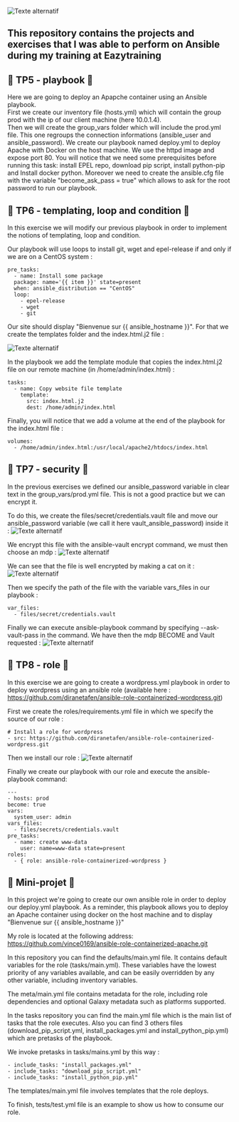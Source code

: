 ![Texte
   alternatif](https://www.fullstackpython.com/img/logos/ansible-wide.png)

## This repository contains the projects and exercises that I was able to perform on Ansible during my training at Eazytraining

## :file_folder: TP5 - playbook :file_folder:

Here we are going to deploy an Apapche container using an Ansible playbook.  
First we create our inventory file (hosts.yml) which will contain the group prod with the ip of our client machine (here 10.0.1.4).  
Then we will create the group_vars folder which will include the prod.yml file.
This one regroups the connection informations (ansible_user and ansible_password).
We create our playbook named deploy.yml to deploy Apache with Docker on the host machine. We use the httpd image and expose port 80.
You will notice that we need some prerequisites before running this task: install EPEL repo, download pip script, install python-pip and Install docker python.
Moreover we need to create the ansible.cfg file with the variable "become_ask_pass = true" which allows to ask for the root password to run our playbook.


## :file_folder: TP6 -  templating, loop and condition   :file_folder:

In this exercise we will modify our previous playbook in order to implement the notions of templating, loop and condition.

Our playbook will use loops to install git, wget and epel-release if and only if we are on a CentOS system : 
```
pre_tasks:
  - name: Install some package
  package: name='{{ item }}' state=present
  when: ansible_distribution == "CentOS"
  loop:
    - epel-release
    - wget
    - git
  ```
  
Our site should display "Bienvenue sur  {{ ansible_hostname }}". 
For that we create the templates folder and the index.html.j2 file :

![Texte
   alternatif](https://raw.githubusercontent.com/vince0169/images_readme/main/Image2_Ansible.png?token=GHSAT0AAAAAAB35AY2UJWHZPUKQLSGGG326Y4QWFPQ)


In the playbook we add the template module that copies the index.html.j2 file on our remote machine (in /home/admin/index.html) :
```
tasks:
  - name: Copy website file template
    template:
      src: index.html.j2
      dest: /home/admin/index.html
```

Finally,  you will notice that we add a volume at the end of the playbook for the index.html file : 
```
volumes:
  - /home/admin/index.html:/usr/local/apache2/htdocs/index.html
  ```


## :file_folder: TP7 -  security :file_folder:
In the previous exercises we defined our ansible_password variable in clear text in the group_vars/prod.yml file.
This is not a good practice but we can encrypt it.

To do this, we create the files/secret/credentials.vault file and move our ansible_password variable (we call it here vault_ansible_password) inside it :
![Texte
   alternatif](https://raw.githubusercontent.com/vince0169/images_readme/main/TP7_Ansible_Image1.png?token=GHSAT0AAAAAAB35AY2VB77D3DBEELWFMIHKY4QU2UA)
   
We encrypt this file with the ansible-vault encrypt command, we must then choose an mdp :
![Texte
   alternatif](https://raw.githubusercontent.com/vince0169/images_readme/main/TP7_Ansible_Image2.png?token=GHSAT0AAAAAAB35AY2VJR3GKAUHVBROFHM4Y4QU32Q)
   
We can see that the file is well encrypted by making a cat on it : 
![Texte
   alternatif](https://raw.githubusercontent.com/vince0169/images_readme/main/TP7_Ansible_Image3.png?token=GHSAT0AAAAAAB35AY2VY7W3R65ZSGVW74MSY4QU4ZA)
   
Then we specify the path of the file with the variable vars_files in our playbook : 
```
var_files:
  - files/secret/credentials.vault
```
  
Finally we can execute ansible-playbook command by specifying --ask-vault-pass in the command. We have then the mdp BECOME and Vault requested : 
![Texte
   alternatif](https://raw.githubusercontent.com/vince0169/images_readme/main/TP7_Ansible_Image4.png?token=GHSAT0AAAAAAB35AY2VE7NDRRIO5SEQNCEIY4QVA3Q)



## :file_folder: TP8 - role :file_folder:

In this exercise we are going to create a wordpress.yml playbook in order to deploy wordpress using an ansible role (available here : https://github.com/diranetafen/ansible-role-containerized-wordpress.git)

First we create the roles/requirements.yml file in which we specify the source of our role : 
````
# Install a role for wordpress
- src: https://github.com/diranetafen/ansible-role-containerized-wordpress.git
````
Then we install our role : 
![Texte
   alternatif](https://raw.githubusercontent.com/vince0169/images_readme/main/TP8_Ansible_Image1.png?token=GHSAT0AAAAAAB35AY2UOEAFTWURGBKSI5LMY4QVIAA)
   
Finally we create our playbook with our role and execute the ansible-playbook command: 
```
---
- hosts: prod
become: true
vars:
  system_user: admin
vars_files:
  - files/secrets/credentials.vault
pre_tasks:
  - name: create www-data
    user: name=www-data state=present
roles:
  - { role: ansible-role-containerized-wordpress }
   ```



## :file_folder: Mini-projet :file_folder:


In this project we're going to create our own ansible role in order to deploy our deploy.yml playbook.
As a reminder, this playbook allows you to deploy an Apache container using docker on the host machine and to display "Bienvenue sur {{ ansible_hostname }}"

My role is located at the following address: https://github.com/vince0169/ansible-role-containerized-apache.git

In this repository you can find the defaults/main.yml file.
It contains default variables for the role (tasks/main.yml). These variables have the lowest priority of any variables available, and can be easily overridden by any other variable, including inventory variables.

The meta/main.yml file contains metadata for the role, including role dependencies and optional Galaxy metadata such as platforms supported.

In the tasks repository you can find the main.yml file which is the main list of tasks that the role executes.
Also you can find 3 others files (download_pip_script.yml, install_packages.yml and install_python_pip.yml) which are pretasks of the playbook.

We invoke  pretasks in tasks/mains.yml by this way : 
````
- include_tasks: "install_packages.yml"
- include_tasks: "download_pip_script.yml"
- include_tasks: "install_python_pip.yml"
````

The templates/main.yml file involves templates that the role deploys.

To finish, tests/test.yml file is an example to show us how to consume our role.
